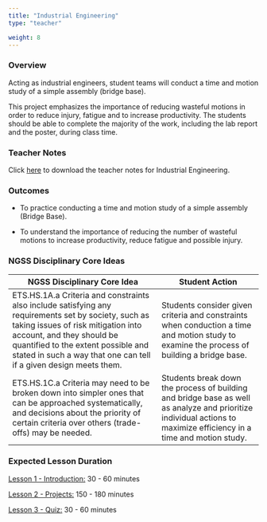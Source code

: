 ```yaml
---
title: "Industrial Engineering"
type: "teacher" 

weight: 8
---
```


### Overview

Acting as industrial engineers, student teams will conduct a time and motion study of a simple assembly (bridge base).  

This project emphasizes the importance of reducing wasteful motions in order to reduce injury, fatigue and to increase productivity. The students should be able to complete the majority of the work, including the lab report and the poster, during class time.  

### Teacher Notes

Click <a href="https://docs.google.com/document/d/1d6YJQeEmHiP3LFIBbkP8poCamptAxZDKyUpXobowXy0/edit?usp=sharing" target="_blank">here</a> to download the teacher notes for Industrial Engineering. 

### Outcomes 
* To practice conducting a time and motion study of a simple assembly (Bridge Base).

* To understand the importance of reducing the number of wasteful motions to increase productivity, reduce fatigue and possible injury. 

### NGSS Disciplinary Core Ideas

| NGSS Disciplinary Core Idea                                                                                                                                                                                                                                                        	| Student Action                                                                                                                                                      	|
|------------------------------------------------------------------------------------------------------------------------------------------------------------------------------------------------------------------------------------------------------------------------------------	|---------------------------------------------------------------------------------------------------------------------------------------------------------------------	|
| ETS.HS.1A.a Criteria and constraints also include satisfying any requirements set by society, such as taking issues of risk mitigation into account, and they should be quantified to the extent possible and stated in such a way that one can tell if a given design meets them. 	| Students consider given criteria and constraints when conduction a time and motion study to examine the process of building a bridge base.                          	|
| ETS.HS.1C.a Criteria may need to be broken down into simpler ones that can be approached systematically, and decisions about the priority of certain criteria over others (trade-offs) may be needed.                                                                              	| Students break down the process of building and bridge base as well as analyze and prioritize individual actions to maximize efficiency in a time and motion study. 	| 

### Expected Lesson Duration

[Lesson 1 - Introduction:](./1_lesson_1/) 30 - 60 minutes

[Lesson 2 - Projects:](./2_lesson_2/) 150 - 180 minutes

[Lesson 3 - Quiz:](./3_lesson_3/) 30 - 60 minutes
